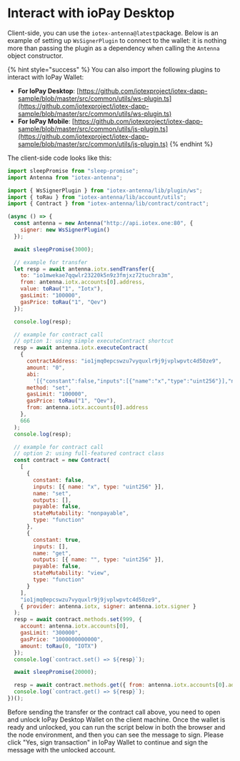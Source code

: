 # Interact with ioPay Desktop

Client-side, you can use the `iotex-antenna@latest`package. Below is an example of setting up `WsSignerPlugin` to connect to the wallet: it is nothing more than passing the plugin as a dependency when calling the `Antenna` object constructor.

{% hint style="success" %}
You can also import the following plugins to interact with IoPay Wallet:

* **For IoPay Desktop**: [https://github.com/iotexproject/iotex-dapp-sample/blob/master/src/common/utils/ws-plugin.ts](https://github.com/iotexproject/iotex-dapp-sample/blob/master/src/common/utils/ws-plugin.ts)
* **For IoPay Mobile**: [https://github.com/iotexproject/iotex-dapp-sample/blob/master/src/common/utils/js-plugin.ts](https://github.com/iotexproject/iotex-dapp-sample/blob/master/src/common/utils/js-plugin.ts)
{% endhint %}

The client-side code looks like this:

```javascript
import sleepPromise from "sleep-promise";
import Antenna from "iotex-antenna";

import { WsSignerPlugin } from "iotex-antenna/lib/plugin/ws";
import { toRau } from "iotex-antenna/lib/account/utils";
import { Contract } from "iotex-antenna/lib/contract/contract";

(async () => {
  const antenna = new Antenna("http://api.iotex.one:80", {
    signer: new WsSignerPlugin()
  });

  await sleepPromise(3000);

  // example for transfer
  let resp = await antenna.iotx.sendTransfer({
    to: "io1mwekae7qqwlr23220k5n9z3fmjxz72tuchra3m",
    from: antenna.iotx.accounts[0].address,
    value: toRau("1", "Iotx"),
    gasLimit: "100000",
    gasPrice: toRau("1", "Qev")
  });

  console.log(resp);

  // example for contract call
  // option 1: using simple executeContract shortcut
  resp = await antenna.iotx.executeContract(
    {
      contractAddress: "io1jmq0epcswzu7vyquxlr9j9jvplwpvtc4d50ze9",
      amount: "0",
      abi:
        '[{"constant":false,"inputs":[{"name":"x","type":"uint256"}],"name":"set","outputs":[],"payable":false,"stateMutability":"nonpayable","type":"function"},{"constant":true,"inputs":[],"name":"get","outputs":[{"name":"","type":"uint256"}],"payable":false,"stateMutability":"view","type":"function"}]',
      method: "set",
      gasLimit: "100000",
      gasPrice: toRau("1", "Qev"),
      from: antenna.iotx.accounts[0].address
    },
    666
  );
  console.log(resp);

  // example for contract call
  // option 2: using full-featured contract class
  const contract = new Contract(
    [
      {
        constant: false,
        inputs: [{ name: "x", type: "uint256" }],
        name: "set",
        outputs: [],
        payable: false,
        stateMutability: "nonpayable",
        type: "function"
      },
      {
        constant: true,
        inputs: [],
        name: "get",
        outputs: [{ name: "", type: "uint256" }],
        payable: false,
        stateMutability: "view",
        type: "function"
      }
    ],
    "io1jmq0epcswzu7vyquxlr9j9jvplwpvtc4d50ze9",
    { provider: antenna.iotx, signer: antenna.iotx.signer }
  );
  resp = await contract.methods.set(999, {
    account: antenna.iotx.accounts[0],
    gasLimit: "300000",
    gasPrice: "1000000000000",
    amount: toRau(0, "IOTX")
  });
  console.log(`contract.set() => ${resp}`);

  await sleepPromise(20000);

  resp = await contract.methods.get({ from: antenna.iotx.accounts[0].address });
  console.log(`contract.get() => ${resp}`);
})();

```

Before sending the transfer or the contract call above, you need to open and unlock IoPay Desktop Wallet on the client machine. Once the wallet is ready and unlocked, you can run the script below in both the browser and the node environment, and then you can see the message to sign. Please click "Yes, sign transaction" in IoPay Wallet to continue and sign the message with the unlocked account.
